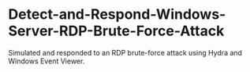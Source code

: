 # Detect-and-Respond-Windows-Server-RDP-Brute-Force-Attack
Simulated and responded to an RDP brute-force attack using Hydra and Windows Event Viewer.
